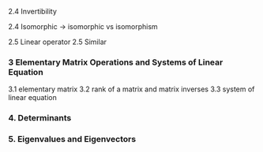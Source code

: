 2.4 Invertibility 

2.4 Isomorphic
 -> isomorphic vs isomorphism

2.5 Linear operator
2.5 Similar

### 3 Elementary Matrix Operations and Systems of Linear Equation
3.1 elementary matrix
3.2 rank of a matrix and matrix inverses
3.3 system of linear equation


### 4. Determinants
### 5. Eigenvalues and Eigenvectors

